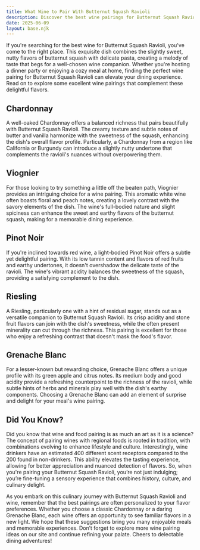 ```yaml
---
title: What Wine to Pair With Butternut Squash Ravioli
description: Discover the best wine pairings for Butternut Squash Ravioli, from bold reds to crisp whites.
date: 2025-06-09
layout: base.njk
---
```


If you're searching for the best wine for Butternut Squash Ravioli, you've come to the right place. This exquisite dish combines the slightly sweet, nutty flavors of butternut squash with delicate pasta, creating a melody of taste that begs for a well-chosen wine companion. Whether you're hosting a dinner party or enjoying a cozy meal at home, finding the perfect wine pairing for Butternut Squash Ravioli can elevate your dining experience. Read on to explore some excellent wine pairings that complement these delightful flavors.

## Chardonnay

A well-oaked Chardonnay offers a balanced richness that pairs beautifully with Butternut Squash Ravioli. The creamy texture and subtle notes of butter and vanilla harmonize with the sweetness of the squash, enhancing the dish's overall flavor profile. Particularly, a Chardonnay from a region like California or Burgundy can introduce a slightly nutty undertone that complements the ravioli's nuances without overpowering them.

## Viognier

For those looking to try something a little off the beaten path, Viognier provides an intriguing choice for a wine pairing. This aromatic white wine often boasts floral and peach notes, creating a lovely contrast with the savory elements of the dish. The wine's full-bodied nature and slight spiciness can enhance the sweet and earthy flavors of the butternut squash, making for a memorable dining experience.

## Pinot Noir

If you're inclined towards red wine, a light-bodied Pinot Noir offers a subtle yet delightful pairing. With its low tannin content and flavors of red fruits and earthy undertones, it doesn't overshadow the delicate taste of the ravioli. The wine's vibrant acidity balances the sweetness of the squash, providing a satisfying complement to the dish.

## Riesling

A Riesling, particularly one with a hint of residual sugar, stands out as a versatile companion to Butternut Squash Ravioli. Its crisp acidity and stone fruit flavors can join with the dish's sweetness, while the often present minerality can cut through the richness. This pairing is excellent for those who enjoy a refreshing contrast that doesn't mask the food's flavor.

## Grenache Blanc

For a lesser-known but rewarding choice, Grenache Blanc offers a unique profile with its green apple and citrus notes. Its medium body and good acidity provide a refreshing counterpoint to the richness of the ravioli, while subtle hints of herbs and minerals play well with the dish's earthy components. Choosing a Grenache Blanc can add an element of surprise and delight for your meal's wine pairing.

## Did You Know?

Did you know that wine and food pairing is as much an art as it is a science? The concept of pairing wines with regional foods is rooted in tradition, with combinations evolving to enhance lifestyle and culture. Interestingly, wine drinkers have an estimated 400 different scent receptors compared to the 200 found in non-drinkers. This ability elevates the tasting experience, allowing for better appreciation and nuanced detection of flavors. So, when you're pairing your Butternut Squash Ravioli, you’re not just indulging; you’re fine-tuning a sensory experience that combines history, culture, and culinary delight.

As you embark on this culinary journey with Butternut Squash Ravioli and wine, remember that the best pairings are often personalized to your flavor preferences. Whether you choose a classic Chardonnay or a daring Grenache Blanc, each wine offers an opportunity to see familiar flavors in a new light. We hope that these suggestions bring you many enjoyable meals and memorable experiences. Don’t forget to explore more wine pairing ideas on our site and continue refining your palate. Cheers to delectable dining adventures!